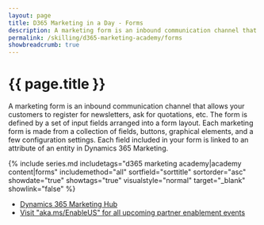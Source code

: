 ```yaml
---
layout: page
title: D365 Marketing in a Day - Forms
description: A marketing form is an inbound communication channel that allows your customers to register for newsletters, ask for quotations, etc. The form is defined by a set of input fields arranged into a form layout. Each marketing form is made from a collection of fields, buttons, graphical elements, and a few configuration settings. Each field included in your form is linked to an attribute of an entity in Dynamics 365 Marketing.
permalink: /skilling/d365-marketing-academy/forms
showbreadcrumb: true
---
```


# {{ page.title }}

A marketing form is an inbound communication channel that allows your customers to register for newsletters, ask for quotations, etc. The form is defined by a set of input fields arranged into a form layout. Each marketing form is made from a collection of fields, buttons, graphical elements, and a few configuration settings. Each field included in your form is linked to an attribute of an entity in Dynamics 365 Marketing.

{% include series.md 
    includetags="d365 marketing academy|academy content|forms" 
    includemethod="all" sortfield="sorttitle" sortorder="asc" 
    showdate="true" showtags="true" 
    visualstyle="normal" target="_blank" showlink="false"
%}

* <a href="https://learn.microsoft.com/en-us/dynamics365/marketing/help-hub" target="_blank">Dynamics 365 Marketing Hub
* <a href="https://www.microsoft.com/partner-training/en-us" target="_blank">Visit "aka.ms/EnableUS" for all upcoming partner enablement events
